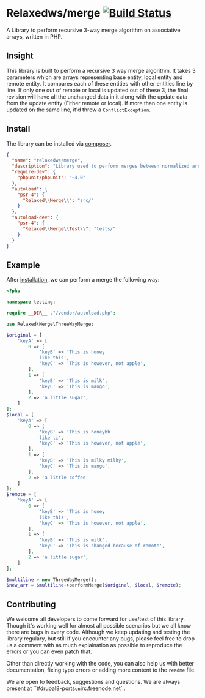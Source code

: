 # Relaxedws/merge [![Build Status](https://travis-ci.org/relaxedws/merge.svg?branch=master)](https://travis-ci.org/relaxedws/merge)

A Library to perform recursive 3-way merge algorithm
on associative arrays, written in PHP.

## Insight

This library is built to perform a recursive 3 way merge algorithm. It takes 3 parameters which are arrays representing base entity, local entity and remote entity. It compares each of these entities with other entities line by line.
If only one out of remote or local is updated out of these 3, the final revision will have all the unchanged data in it along with the update data from the update entity (Either remote or local). If more than one entity is updated on the same line, it'd throw a `ConflictException`.


## Install

The library can be installed via [composer](http://getcomposer.org).

````JSON
{
  "name": "relaxedws/merge",
  "description": "Library used to perform merges between normalized array structures.",
  "require-dev": {
    "phpunit/phpunit": "~4.0"
  },
  "autoload": {
    "psr-4": {
      "Relaxed\\Merge\\": "src/"
    }
  },
  "autoload-dev": {
    "psr-4": {
      "Relaxed\\Merge\\Test\\": "tests/"
    }
  }
}
````

## Example

After [installation](#install), we can perform a merge the following way:

````php
<?php

namespace testing;

require __DIR__ ."/vendor/autoload.php";

use Relaxed\Merge\ThreeWayMerge;

$original = [
    'keyA' => [
        0 => [
            'keyB' => 'This is honey
            like this',
            'keyC' => 'This is however, not apple',
        ],
        1 => [
            'keyB' => 'This is milk',
            'keyC' => 'This is mango',
        ],
        2 => 'a little sugar',
    ]
];
$local = [
    'keyA' => [
        0 => [
            'keyB' => 'This is honeybb
            like ti',
            'keyC' => 'This is however, not apple',
        ],
        1 => [
            'keyB' => 'This is milky milky',
            'keyC' => 'This is mango',
        ],
        2 => 'a little coffee'
    ]
];
$remote = [
    'keyA' => [
        0 => [
            'keyB' => 'This is honey
            like this',
            'keyC' => 'This is however, not apple',
        ],
        1 => [
            'keyB' => 'This is milk',
            'keyC' => 'This is changed because of remote',
        ],
        2 => 'a little sugar',
    ]
];

$multiline = new ThreeWayMerge();
$new_arr = $multiline->performMerge($original, $local, $remote);
````

## Contributing

We welcome all developers to come forward for use/test of this library.
Though it's working well for almost all possible scenarios but we all know there are bugs
in every code. Although we keep updating and testing the library regulary, but still if
you encounter any bugs, please feel free to drop us a comment with as much explaination as
possible to reproduce the errors or you can even patch that.

Other than directly working with the code, you can also help us with better documentation, fixing typo errors
or adding more content to the `readme` file.

We are open to feedback, suggestions and questions.
We are always present at ``#drupal8-ports` on `irc.freenode.net` .
